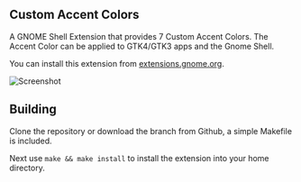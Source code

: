 ## Custom Accent Colors

A GNOME Shell Extension that provides 7 Custom Accent Colors. The Accent Color can be applied to GTK4/GTK3 apps and the Gnome Shell.

You can install this extension from [extensions.gnome.org](https://extensions.gnome.org/extension/5547/custom-accent-colors).

![Screenshot](/custom-accent-colors@demiskp/resources/screenshot.png)

## Building

Clone the repository or download the branch from Github, a simple Makefile is included.

Next use `make && make install` to install the extension into your home directory.
